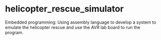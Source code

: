 # helicopter_rescue_simulator
 Embedded programming: Using assembly language to develop a system to emulate the helicopter rescue and use the AVR lab board to run the program.
